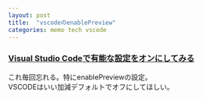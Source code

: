```yaml
---
layout: post
title:  "vscodeのenablePreview"
categories: memo tech vscode
---
```


### [Visual Studio Codeで有能な設定をオンにしてみる](https://beyondjapan.com/blog/2017/08/vscode-useful-settings)

これ毎回忘れる。特にenablePreviewの設定。  
VSCODEはいい加減デフォルトでオフにしてほしい。
